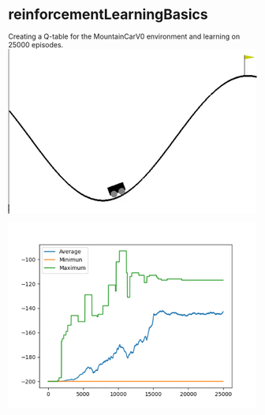 # reinforcementLearningBasics
Creating a Q-table for the MountainCarV0 environment and learning on 25000 episodes.
![alt text](https://github.com/VedantDesai11/reinforcementLearningBasics/blob/master/mountain_car.gif?raw=true)

![alt text](https://github.com/VedantDesai11/reinforcementLearningBasics/blob/master/Episode_VS_Rewards.png)

